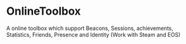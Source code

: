 # OnlineToolbox
A online toolbox which support Beacons, Sessions, achievements, Statistics, Friends, Presence and Identity (Work with Steam and EOS)
